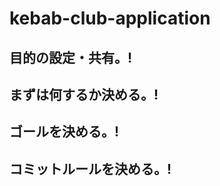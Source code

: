 # kebab-club-application

<h2>目的の設定・共有。!</h2>
<h2>まずは何するか決める。!</h2>
<h2>ゴールを決める。!</h2>
<h2>コミットルールを決める。!</h2>
